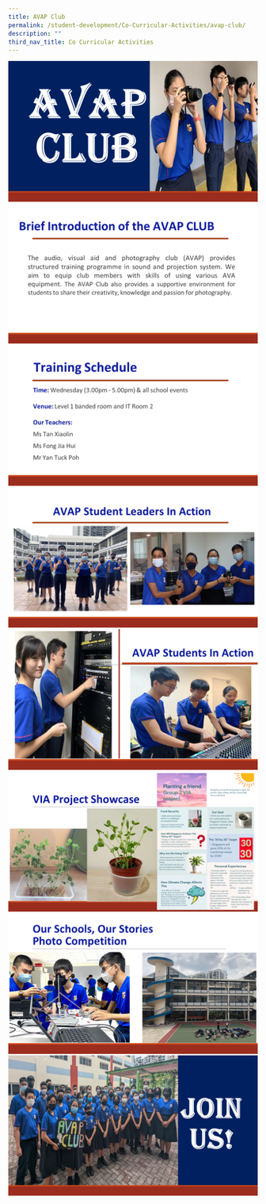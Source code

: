 ```yaml
---
title: AVAP Club
permalink: /student-development/Co-Curricular-Activities/avap-club/
description: ""
third_nav_title: Co Curricular Activities
---
```


![](/images/AVAP%20Club/Slide1.png)
![](/images/AVAP%20Club/Slide2.png)
![](/images/AVAP%20Club/Slide3.png)
![](/images/AVAP%20Club/Slide4.png)
![](/images/AVAP%20Club/Slide5.png)
![](/images/AVAP%20Club/Slide6.png)
![](/images/AVAP%20Club/Slide7.png)
![](/images/AVAP%20Club/Slide8.png)